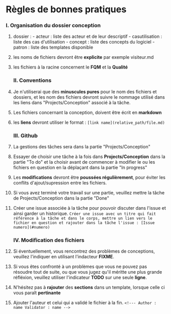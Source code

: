 # Règles de bonnes pratiques

   ### I. Organisation du dossier conception

1. dossier : - acteur : liste des acteur et de leur descriptif
             - casutilisation : liste des cas d'utilisation
             - concept : liste des concepts du logiciel
             - patron : liste des templates disponible
             
2. les noms de fichiers devront être **explicite** par exemple visiteur.md

3. les fichiers à la racine concernent le **FQM** et la **Qualité**


   ### II. Conventions

1. Je n'utiliserai que des **minuscules pures** pour le nom des fichiers et dossiers, et les nom des fichiers devront suivre
le nommage utilisé dans les liens dans "Projects/Conception" associé à la tâche.

3. Les fichiers concernant la conception, doivent être écrit en **markdown**

4. les **liens** devront utiliser le format  : 
`[link name](relative_path/file.md)`


   ### III. Github
   
1. La gestions des tâches sera dans la partie "Projects/Conception"

2. Essayer de choisir une tâche à la fois dans **Projects/Conception** dans
la partie "To do" et la choisir avant de commencer à modifier le ou les fichiers
en question en la déplaçant dans la partie "In progress"

3. Les **modifications** devront être **poussées régulièrement**, pour éviter les
conflits d'ajout/supression entre les fichiers.

4. Si vous avez terminé votre travail sur une partie, veuillez mettre la tâche
de Projects/Conception dans la partie "Done"

5. Créer une issue associée à la tâche pour pouvoir discuter dans l'issue et ainsi garder un historique.
`Créer une issue avec un titre qui fait référence à la tâche et dans le corps, mettre un lien vers le fichier en question
et rajouter dans la tâche l'issue : [Issue numero](#numero)`

   ### IV. Modification des fichiers

1. Si éventuellement, vous rencontrez des problèmes de conceptions, veuillez
l'indiquer en utilisant l'indacteur **FIXME**.

2. Si vous êtes confronté à un problèmes que vous ne pouvez pas résoudre tout de
suite, ou que vous jugez qu'il méritte une plus grande réfléxion, veuillez
utiliser l'indicateur **TODO** sur une seule **ligne**.

3. N'hésitez pas à **rajouter** des **sections** dans un template, lorsque celle ci vous
paraît **pertinante**

4. Ajouter l'auteur et celui qui a validé le fichier à la fin.
`<!---
Author : name
Validator : name
-->`
